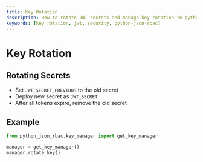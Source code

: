 ```yaml
---
title: Key Rotation
description: How to rotate JWT secrets and manage key rotation in python-json-rbac.
keywords: [key rotation, jwt, security, python-json-rbac]
---
```


# Key Rotation

## Rotating Secrets
- Set `JWT_SECRET_PREVIOUS` to the old secret
- Deploy new secret as `JWT_SECRET`
- After all tokens expire, remove the old secret

## Example
```python
from python_json_rbac.key_manager import get_key_manager

manager = get_key_manager()
manager.rotate_key()
``` 